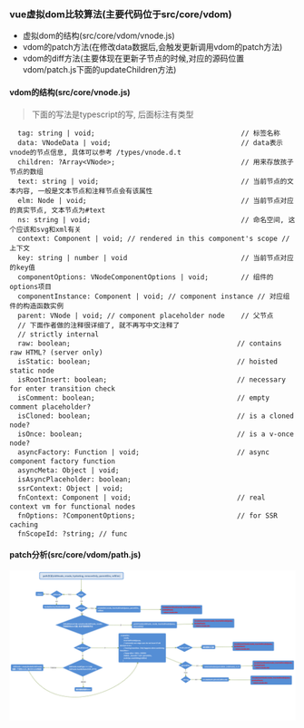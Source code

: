 ### vue虚拟dom比较算法(主要代码位于src/core/vdom)

* 虚拟dom的结构(src/core/vdom/vnode.js)
* vdom的patch方法(在修改data数据后,会触发更新调用vdom的patch方法)
* vdom的diff方法(主要体现在更新子节点的时候,对应的源码位置vdom/patch.js下面的updateChildren方法)

#### vdom的结构(src/core/vnode.js)
> 下面的写法是typescript的写, 后面标注有类型   
```
  tag: string | void;                                    // 标签名称
  data: VNodeData | void;                                // data表示vnode的节点信息, 具体可以参考 /types/vnode.d.t
  children: ?Array<VNode>;                               // 用来存放孩子节点的数组
  text: string | void;                                   // 当前节点的文本内容, 一般是文本节点和注释节点会有该属性
  elm: Node | void;                                      // 当前节点对应的真实节点, 文本节点为#text
  ns: string | void;                                     // 命名空间, 这个应该和svg和xml有关
  context: Component | void; // rendered in this component's scope // 上下文
  key: string | number | void                            // 当前节点对应的key值
  componentOptions: VNodeComponentOptions | void;        // 组件的options项目
  componentInstance: Component | void; // component instance // 对应组件的构造函数实例
  parent: VNode | void; // component placeholder node    // 父节点
  // 下面作者做的注释很详细了, 就不再写中文注释了
  // strictly internal
  raw: boolean;                                         // contains raw HTML? (server only)
  isStatic: boolean;                                    // hoisted static node
  isRootInsert: boolean;                                // necessary for enter transition check
  isComment: boolean;                                   // empty comment placeholder?
  isCloned: boolean;                                    // is a cloned node?
  isOnce: boolean;                                      // is a v-once node?
  asyncFactory: Function | void;                        // async component factory function
  asyncMeta: Object | void;
  isAsyncPlaceholder: boolean;
  ssrContext: Object | void;
  fnContext: Component | void;                          // real context vm for functional nodes
  fnOptions: ?ComponentOptions;                         // for SSR caching
  fnScopeId: ?string; // func
```

#### patch分析(src/core/vdom/path.js)
![image](https://github.com/xiaojiezhou2017/vue-code/blob/master/path%E6%96%B9%E6%B3%95(oldVnode%2C%20vnode%2C%20hydrating%2C%20removeOnly%2C%20parentElm%2C%20refElm).png)
